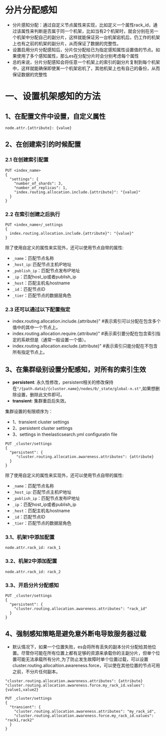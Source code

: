 # 分片分配感知

- 分片感知分配：通过自定义节点属性来实现，比如定义一个属性rack_id，通过该属性来判断是否属于同一个机架，比如当有2个机架时，就会分别在另一个机架中分配自己的副分片，这样就能保证另一台机架宕机后，仍工作的机架上也有之前的机架的副分片，从而保证了数据的完整性。
- 设置启用分片分配感知后，分片仅分配给已为指定感知属性设置值的节点。如果使用了多个感知属性，那么es在分配分片时会分别考虑每个属性
- 总的来说，分片分配感知会将任意一个机架上的索引的副分片复制到每个机架中，这样就能确保即使某一个机架宕机了，其他机架上也有自己的备份，从而保证数据的完整性

# 一、设置机架感知的方法

## 1、在配置文件中设置，自定义属性
```
node.attr.{attribute}: {value}
```

## 2、在创建索引的时候配置

### 2.1 在创建索引配置
```
PUT <index_name>
{
  "settings": {
    "number_of_shards": 3,
    "number_of_replicas": 1,
    "index.routing.allocation.include.{attribute}": "{value}"
  }
}
```

### 2.2 在索引创建之后执行
```
PUT <index_name>/_settings
{
  index.routing.allocation.include.{attribute}": "{value}"
}
```
除了使用自定义的属性来实现外，还可以使用节点自带的属性:
- `_name`：匹配节点名称
- `_host_ip`: 匹配节点主机IP地址
- `_publish_ip`：匹配节点发布IP地址
- `_ip`：匹配host_ip或者publish_ip
- `_host`：匹配主机名hostname
- `_id`：匹配节点ID
- `_tier`：匹配节点的数据层角色

### 2.3 还可以通过以下配置指定
- index.routing.allocation.include.{attribute}" #表示索引可以分配在包含多个值中的其中一个节点上。
- index.routing.allocation.require.{attribute}" #表示索引要分配在包含索引指定的系欸但是（通常一般设置一个值）。
- index.routing.allocation.exclude.{attribute}" #表示索引只能分配在不包含所有指定节点上。

## 3、在集群级别设置分配感知，对所有的索引生效

- **persistent**: 永久性修改，persistent相关的修改保持在`"/{path.data}/{cluster.name}/nodes/0/_state/global-n.st"`,如果想删除设置，删除此文件即可。
- **transient**: 集群重启后失效。

集群设置的有限顺序为：
- 1、transient cluster settings
- 2、persistent cluster settings
- 3、settings in theelasticsearch.yml configuratin file

```
PUT _cluster/settings
{
  "persistent": {
     "cluster.routing.allocation.awareness.attributes": {attribute}
  }
}
```
除了使用自定义的属性来实现外，还可以使用节点自带的属性:
- `_name`：匹配节点名称
- `_host_ip`: 匹配节点主机IP地址
- `_publish_ip`：匹配节点发布IP地址
- `_ip`：匹配host_ip或者publish_ip
- `_host`：匹配主机名hostname
- `_id`：匹配节点ID
- `_tier`：匹配节点的数据层角色

### 3.1、机架1中添加配置
```
node.attr.rack_id: rack_1
```
### 3.2、机架2中添加配置
```
node.attr.rack_id: rack_2
```
### 3.3、开启分片分配感知
```
PUT _cluster/settings
{
  "persistent": {
    "cluster.routing.allocation.awareness.attributes": "rack_id"
  }
}
```



## 4、强制感知策略是避免意外断电导致服务器过载

- 默认情况下，如果一个位置失败，es会将所有丢失的副本分片分配给其他位置。尽管你可能在所有位置上都有足够的资源来承载你的主副分片，但单个位置可能无法承载所有分片,为了防止发生故障时单个位置过载，可以设置cluster.routing.allocaltion.awareness.force，可以使在其他位置的节点可用之前，不分片任何副本。

```
"cluster.routing.allocation.awareness.attributes": {attribute}
"cluster.routing.allocation.awareness.force.my_rack_id.values": {value1,value2}
```

```
PUT _cluster/settings
{
  "transient": {
    "cluster.routing.allocation.awareness.attributes": "my_rack_id",
    "cluster.routing.allocation.awareness.force.my_rack_id.values": "rack1,rack2"
  }
}
```
